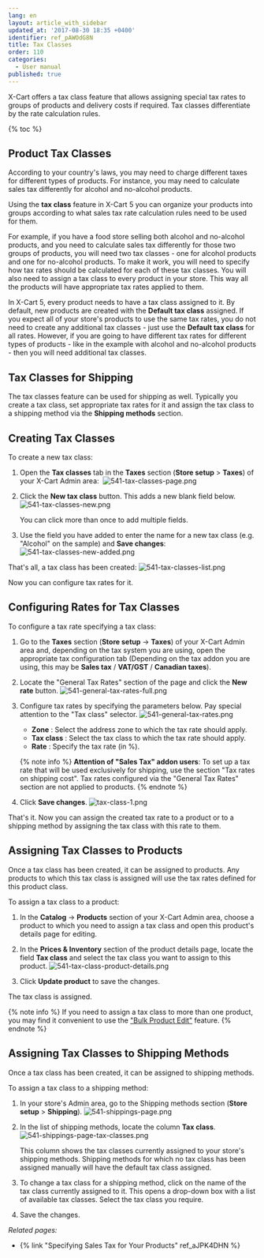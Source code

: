 ```yaml
---
lang: en
layout: article_with_sidebar
updated_at: '2017-08-30 18:35 +0400'
identifier: ref_pAWOdG8N
title: Tax Classes
order: 110
categories:
  - User manual
published: true
---
```

X-Cart offers a tax class feature that allows assigning special tax rates to groups of products and delivery costs if required. Tax classes differentiate by the rate calculation rules.

{% toc %}

## Product Tax Classes

According to your country's laws, you may need to charge different taxes for different types of products. For instance, you may need to calculate sales tax differently for alcohol and no-alcohol products.

Using the **tax class** feature in X-Cart 5 you can organize your products into groups according to what sales tax rate calculation rules need to be used for them.

For example, if you have a food store selling both alcohol and no-alcohol products, and you need to calculate sales tax differently for those two groups of products, you will need two tax classes - one for alcohol products and one for no-alcohol products. To make it work, you will need to specify how tax rates should be calculated for each of these tax classes. You will also need to assign a tax class to every product in your store. This way all the products will have appropriate tax rates applied to them. 

In X-Cart 5, every product needs to have a tax class assigned to it. By default, new products are created with the **Default tax class** assigned. If you expect all of your store's products to use the same tax rates, you do not need to create any additional tax classes - just use the **Default tax class** for all rates. However, if you are going to have different tax rates for different types of products - like in the example with alcohol and no-alcohol products - then you will need additional tax classes.

## Tax Classes for Shipping

The tax classes feature can be used for shipping as well. Typically you create a tax class, set appropriate tax rates for it and assign the tax class to a shipping method via the **Shipping methods** section. 

## Creating Tax Classes

To create a new tax class:

1.  Open the **Tax classes** tab in the **Taxes** section (**Store setup** > **Taxes**) of your X-Cart Admin area: 
    ![541-tax-classes-page.png]({{site.baseurl}}/attachments/ref_pAWOdG8N/541-tax-classes-page.png)

2.  Click the **New tax class** button. This adds a new blank field below. 
    ![541-tax-classes-new.png]({{site.baseurl}}/attachments/ref_pAWOdG8N/541-tax-classes-new.png)
    
    You can click more than once to add multiple fields.

3.  Use the field you have added to enter the name for a new tax class (e.g. "Alcohol" on the sample) and **Save changes**: 
    ![541-tax-classes-new-added.png]({{site.baseurl}}/attachments/ref_pAWOdG8N/541-tax-classes-new-added.png)

That's all, a tax class has been created:
![541-tax-classes-list.png]({{site.baseurl}}/attachments/ref_pAWOdG8N/541-tax-classes-list.png)

Now you can configure tax rates for it. 

## Configuring Rates for Tax Classes

To configure a tax rate specifying a tax class:

1. Go to the **Taxes** section (**Store setup** -> **Taxes**) of your X-Cart Admin area and, depending on the tax system you are using, open the appropriate tax configuration tab (Depending on the tax addon you are using, this may be **Sales tax** / **VAT/GST** / **Canadian taxes**).

2. Locate the "General Tax Rates" section of the page and click the **New rate** button. 
   ![541-general-tax-rates-full.png]({{site.baseurl}}/attachments/ref_pAWOdG8N/541-general-tax-rates-full.png)

3. Configure tax rates by specifying the parameters below. Pay special attention to the "Tax class" selector.
   ![541-general-tax-rates.png]({{site.baseurl}}/attachments/ref_pAWOdG8N/541-general-tax-rates.png)
   
   * **Zone** : Select the address zone to which the tax rate should apply.
   * **Tax class** : Select the tax class to which the tax rate should apply.
   * **Rate** : Specify the tax rate (in %).
   
   {% note info %}
   **Attention of "Sales Tax" addon users**: To set up a tax rate that will be used exclusively for shipping, use the section "Tax rates on shipping cost". Tax rates configured via the "General Tax Rates" section are not applied to products.
   {% endnote %}
   
4. Click **Save changes**.
   ![tax-class-1.png]({{site.baseurl}}/attachments/ref_pAWOdG8N/tax-class-1.png)

That's it. Now you can assign the created tax rate to a product or to a shipping method by assigning the tax class with this rate to them.

## Assigning Tax Classes to Products

Once a tax class has been created, it can be assigned to products. Any products to which this tax class is assigned will use the tax rates defined for this product class.

To assign a tax class to a product:

1.  In the **Catalog** -> **Products** section of your X-Cart Admin area, choose a product to which you need to assign a tax class and open this product's details page for editing.

2.  In the **Prices & Inventory** section of the product details page, locate the field **Tax class** and select the tax class you want to assign to this product.
    ![541-tax-class-product-details.png]({{site.baseurl}}/attachments/ref_pAWOdG8N/541-tax-class-product-details.png)

3.  Click **Update product** to save the changes.

The tax class is assigned.

{% note info %}
If you need to assign a tax class to more than one product, you may find it convenient to use the ["Bulk Product Edit"](https://kb.x-cart.com/products/bulk_edit.html#bulk-edit-price-and-membership) feature.
{% endnote %}

## Assigning Tax Classes to Shipping Methods

Once a tax class has been created, it can be assigned to shipping methods.

To assign a tax class to a shipping method:

1. In your store's Admin area, go to the Shipping methods section (**Store setup** > **Shipping**).
   ![541-shippings-page.png]({{site.baseurl}}/attachments/ref_pAWOdG8N/541-shippings-page.png)

2. In the list of shipping methods, locate the column **Tax class**. 
   ![541-shippings-page-tax-classes.png]({{site.baseurl}}/attachments/ref_pAWOdG8N/541-shippings-page-tax-classes.png)
   
   This column shows the tax classes currently assigned to your store's shipping methods. Shipping methods for which no tax class has been assigned manually will have the default tax class assigned.

3. To change a tax class for a shipping method, click on the name of the tax class currently assigned to it. This opens a drop-down box with a list of available tax classes. Select the tax class you require.

4. Save the changes.


_Related pages:_

*   {% link "Specifying Sales Tax for Your Products" ref_aJPK4DHN %}
